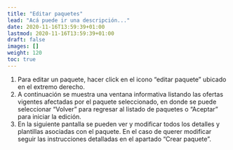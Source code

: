 ```yaml
---
title: "Editar paquetes"
lead: "Acá puede ir una descripción..."
date: 2020-11-16T13:59:39+01:00
lastmod: 2020-11-16T13:59:39+01:00
draft: false
images: []
weight: 120
toc: true
---
```


1. Para editar un paquete, hacer click en el icono “editar paquete” ubicado en el extremo derecho.
1. A continuación se muestra una ventana informativa listando las ofertas vigentes afectadas por el paquete seleccionado, en donde se puede seleccionar “Volver” para regresar al listado de paquetes o “Aceptar” para iniciar la edición.
1. En la siguiente pantalla se pueden ver y modificar todos los detalles y plantillas asociadas con el paquete. En el caso de querer modificar seguir las instrucciones detalladas en el apartado “Crear paquete”.
